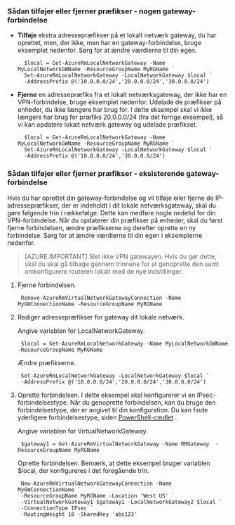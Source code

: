 ### <a name="noconnection"></a>Sådan tilføjer eller fjerner præfikser - nogen gateway-forbindelse

- **Tilføje** ekstra adressepræfikser på et lokalt netværk gateway, du har oprettet, men, der ikke, men har en gateway-forbindelse, bruge eksemplet nedenfor. Sørg for at ændre værdierne til din egen.

        $local = Get-AzureRmLocalNetworkGateway -Name MyLocalNetworkGWName -ResourceGroupName MyRGName `
        Set-AzureRmLocalNetworkGateway -LocalNetworkGateway $local `
        -AddressPrefix @('10.0.0.0/24','20.0.0.0/24','30.0.0.0/24')

- **Fjerne** en adressepræfiks fra et lokalt netværksgateway, der ikke har en VPN-forbindelse, bruge eksemplet nedenfor. Udelade de præfikser på enheder, du ikke længere har brug for. I dette eksempel skal vi ikke længere har brug for præfiks 20.0.0.0/24 (fra det forrige eksempel), så vi kan opdatere lokalt netværk gateway og udelade præfikset.

        $local = Get-AzureRmLocalNetworkGateway -Name MyLocalNetworkGWName -ResourceGroupName MyRGName `
        Set-AzureRmLocalNetworkGateway -LocalNetworkGateway $local `
        -AddressPrefix @('10.0.0.0/24','30.0.0.0/24')

### <a name="withconnection"></a>Sådan tilføjer eller fjerner præfikser - eksisterende gateway-forbindelse

Hvis du har oprettet din gateway-forbindelse og vil tilføje eller fjerne de IP-adressepræfikser, der er indeholdt i dit lokale netværksgateway, skal du gøre følgende trin i rækkefølge. Dette kan medføre nogle nedetid for din VPN-forbindelse. Når du opdaterer din præfikser på enheder, skal du først fjerne forbindelsen, ændre præfikserne og derefter oprette en ny forbindelse. Sørg for at ændre værdierne til din egen i eksemplerne nedenfor.

>[AZURE.IMPORTANT] Slet ikke VPN gatewayen. Hvis du gør dette, skal du skal gå tilbage gennem trinnene for at genoprette den samt omkonfigurere routeren lokalt med de nye indstillinger.
 
1. Fjerne forbindelsen.

        Remove-AzureRmVirtualNetworkGatewayConnection -Name MyGWConnectionName -ResourceGroupName MyRGName

2. Rediger adressepræfikser for gateway dit lokale netværk.

    Angive variablen for LocalNetworkGateway.

        $local = Get-AzureRmLocalNetworkGateway -Name MyLocalNetworkGWName -ResourceGroupName MyRGName

    Ændre præfikserne.

        Set-AzureRmLocalNetworkGateway -LocalNetworkGateway $local `
        -AddressPrefix @('10.0.0.0/24','20.0.0.0/24','30.0.0.0/24')

4. Oprette forbindelsen. I dette eksempel skal konfigurerer vi en IPsec-forbindelsestype. Når du genoprette forbindelsen, kan du bruge den forbindelsestype, der er angivet til din konfiguration. Du kan finde yderligere forbindelsestype, siden [PowerShell-cmdlet](https://msdn.microsoft.com/library/mt603611.aspx) .

    Angive variablen for VirtualNetworkGateway.

        $gateway1 = Get-AzureRmVirtualNetworkGateway -Name RMGateway  -ResourceGroupName MyRGName

    Oprette forbindelsen. Bemærk, at dette eksempel bruger variablen $local, der konfigureres i det foregående trin.


        New-AzureRmVirtualNetworkGatewayConnection -Name MyGWConnectionName `
        -ResourceGroupName MyRGName -Location 'West US' `
        -VirtualNetworkGateway1 $gateway1 -LocalNetworkGateway2 $local `
        -ConnectionType IPsec `
        -RoutingWeight 10 -SharedKey 'abc123'
